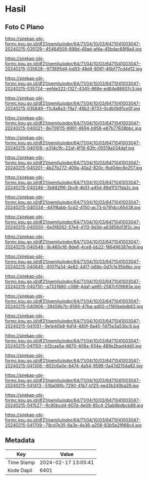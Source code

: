 # Hasil

## Foto C Plano

https://sirekap-obj-formc.kpu.go.id/df21/pemilu/pdpr/64/71/04/10/03/6471041003047-20240215-035129--45464509-899d-49ad-af4a-45bdac68f8a4.jpg

https://sirekap-obj-formc.kpu.go.id/df21/pemilu/pdpr/64/71/04/10/03/6471041003047-20240215-035628--973695d4-bd93-48e8-8061-46bf77cd4d12.jpg

https://sirekap-obj-formc.kpu.go.id/df21/pemilu/pdpr/64/71/04/10/03/6471041003047-20240215-035724--eefde322-f327-4345-868e-ed84e88907c3.jpg

https://sirekap-obj-formc.kpu.go.id/df21/pemilu/pdpr/64/71/04/10/03/6471041003047-20240215-035849--f1c4a8a3-79a7-46b2-8733-0cdb0b91ce0f.jpg

https://sirekap-obj-formc.kpu.go.id/df21/pemilu/pdpr/64/71/04/10/03/6471041003047-20240215-040021--8e709115-8991-4694-b958-e87b77638bbc.jpg

https://sirekap-obj-formc.kpu.go.id/df21/pemilu/pdpr/64/71/04/10/03/6471041003047-20240215-040108--e314c1fc-22af-4f18-83fc-05519a034daf.jpg

https://sirekap-obj-formc.kpu.go.id/df21/pemilu/pdpr/64/71/04/10/03/6471041003047-20240215-040201--4b27b272-409a-40a2-820c-fbd0dec8e257.jpg

https://sirekap-obj-formc.kpu.go.id/df21/pemilu/pdpr/64/71/04/10/03/6471041003047-20240215-040246--3b682ff6-2bc8-4b51-a45d-89d1f37fda2c.jpg

https://sirekap-obj-formc.kpu.go.id/df21/pemilu/pdpr/64/71/04/10/03/6471041003047-20240215-040334--441f8abb-5cd2-4150-ac73-b791dcc65438.jpg

https://sirekap-obj-formc.kpu.go.id/df21/pemilu/pdpr/64/71/04/10/03/6471041003047-20240215-040500--6e5f8262-57e4-4113-9d3d-a63856d13f2c.jpg

https://sirekap-obj-formc.kpu.go.id/df21/pemilu/pdpr/64/71/04/10/03/6471041003047-20240215-040548--9c460cf6-8de6-4ce8-bb22-186496387ec9.jpg

https://sirekap-obj-formc.kpu.go.id/df21/pemilu/pdpr/64/71/04/10/03/6471041003047-20240215-040645--8107fa34-4e82-44f7-b69e-0d7c1e35b8bc.jpg

https://sirekap-obj-formc.kpu.go.id/df21/pemilu/pdpr/64/71/04/10/03/6471041003047-20240215-040750--a7331880-c086-4daf-ad95-2587cf09683e.jpg

https://sirekap-obj-formc.kpu.go.id/df21/pemilu/pdpr/64/71/04/10/03/6471041003047-20240215-040906--39456b7b-6595-47ba-ad00-c1160bebdb63.jpg

https://sirekap-obj-formc.kpu.go.id/df21/pemilu/pdpr/64/71/04/10/03/6471041003047-20240215-041051--9e1e40b8-6d14-480f-9a45-7d75e3a53bc9.jpg

https://sirekap-obj-formc.kpu.go.id/df21/pemilu/pdpr/64/71/04/10/03/6471041003047-20240215-041150--b12cae5a-9870-408a-934a-489e2bad4dd0.jpg

https://sirekap-obj-formc.kpu.go.id/df21/pemilu/pdpr/64/71/04/10/03/6471041003047-20240215-041306--602c6a0e-8474-4a54-9596-0a47d2154a82.jpg

https://sirekap-obj-formc.kpu.go.id/df21/pemilu/pdpr/64/71/04/10/03/6471041003047-20240215-041413--516a08fb-7290-41b7-b125-eed3b249ba26.jpg

https://sirekap-obj-formc.kpu.go.id/df21/pemilu/pdpr/64/71/04/10/03/6471041003047-20240215-041527--9c90bcd4-607d-4e09-85c4-25ab9bdbcb89.jpg

https://sirekap-obj-formc.kpu.go.id/df21/pemilu/pdpr/64/71/04/10/03/6471041003047-20240215-041709--79cd7e35-8a3e-4e36-a208-83b5e2f668c4.jpg


## Metadata

| Key        | Value               |
| ---------- | ------------------- |
| Time Stamp | 2024-02-17 13:05:41 |
| Kode Dapil | 6401                |




